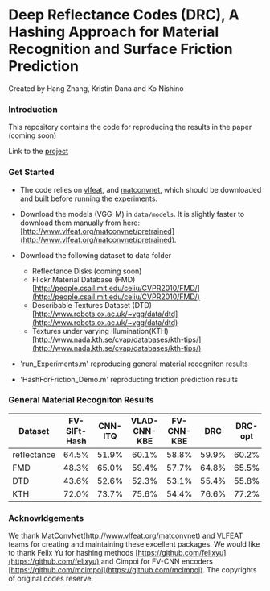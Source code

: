 # Deep Reflectance Codes (DRC), A Hashing Approach for Material Recognition and Surface Friction Prediction

Created by Hang Zhang, Kristin Dana and Ko Nishino

###   Introduction

This repository contains the code for reproducing the results in the paper (coming soon)

Link to the [project](http://www.hangzh.com/Friction.html)

### Get Started

* The code relies on [vlfeat](http://www.vlfeat.org/), and [matconvnet](http://www.vlfeat.org/matconvnet), which should be downloaded and built before running the experiments. 

* Download the models (VGG-M) in `data/models`. It is slightly faster to download them manually from here: [http://www.vlfeat.org/matconvnet/pretrained](http://www.vlfeat.org/matconvnet/pretrained).

* Download the following dataset to data folder
    * Reflectance Disks (coming soon)  
    * Flickr Material Database (FMD) [http://people.csail.mit.edu/celiu/CVPR2010/FMD/](http://people.csail.mit.edu/celiu/CVPR2010/FMD/) 
    * Describable Textures Dataset (DTD) [http://www.robots.ox.ac.uk/~vgg/data/dtd](http://www.robots.ox.ac.uk/~vgg/data/dtd)
    * Textures under varying Illumination(KTH) [http://www.nada.kth.se/cvap/databases/kth-tips/](http://www.nada.kth.se/cvap/databases/kth-tips/)

* 'run_Experiments.m' reproducing general material recogniton results

*  'HashForFriction_Demo.m' reproducting friction prediction results

###   General Material Recogniton Results


Dataset         | FV-SIFt-Hash | CNN-ITQ | VLAD-CNN-KBE | FV-CNN-KBE |   DRC    |  DRC-opt
--------------- |:-----------:|:-------:|:------------:|:----------:|:--------:|:----------:
reflectance     | 64.5%       | 51.9%   | 60.1%        | 58.8%      |   59.9%  | 60.2%
FMD             | 48.3%       | 65.0%   | 59.4%        | 57.7%      |   64.8%  | 65.5%
DTD             | 43.6%       | 52.6%   | 52.3%        | 53.1%      |   55.4%  | 55.8%
KTH             | 72.0%       | 73.7%   | 75.6%        | 54.4%      |   76.6%  | 77.2%


### Acknowldgements

We thank MatConvNet(http://www.vlfeat.org/matconvnet) and VLFEAT teams for creating and maintaining these excellent packages. We would like to thank Felix Yu for hashing methods [https://github.com/felixyu](https://github.com/felixyu) and Cimpoi for FV-CNN encoders [https://github.com/mcimpoi](https://github.com/mcimpoi). The copyrights of original codes reserve. 
